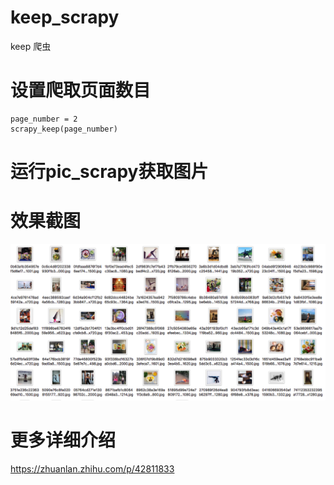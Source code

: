 # keep_scrapy
keep 爬虫

# 设置爬取页面数目
    page_number = 2
    scrapy_keep(page_number)
# 运行pic_scrapy获取图片

# 效果截图
![keep_pictures](https://raw.githubusercontent.com/Danielyan86/keep_scrapy/master/readme_pic/keep_pic.png)

# 更多详细介绍
https://zhuanlan.zhihu.com/p/42811833
